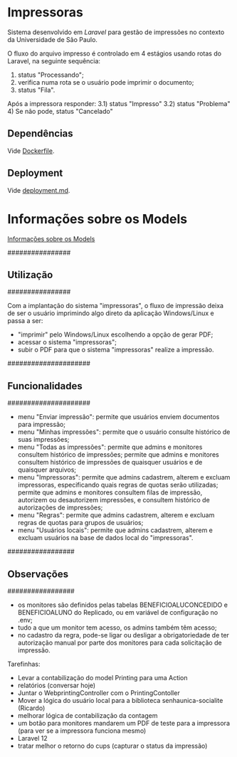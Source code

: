 # Impressoras

Sistema desenvolvido em *Laravel* para gestão de impressões no contexto da Universidade de São Paulo.

O fluxo do arquivo impresso é controlado em 4 estágios usando rotas do Laravel, na seguinte sequência:

1) status "Processando";
2) verifica numa rota se o usuário pode imprimir o documento;
3) status "Fila".

Após a impressora responder:
 3.1) status "Impresso"
 3.2) status "Problema"
4) Se não pode, status "Cancelado"

## Dependências
Vide [Dockerfile](Dockerfile).

## Deployment
Vide [deployment.md](deployment.md).

# Informações sobre os Models
[Informações sobre os Models](models.md)


################
## Utilização ##
################

Com a implantação do sistema "impressoras", o fluxo de impressão deixa de ser o usuário imprimindo algo direto da aplicação Windows/Linux e passa a ser:
- "imprimir" pelo Windows/Linux escolhendo a opção de gerar PDF;
- acessar o sistema "impressoras";
- subir o PDF para que o sistema "impressoras" realize a impressão.


#####################
## Funcionalidades ##
#####################

- menu "Enviar impressão": permite que usuários enviem documentos para impressão;
- menu "Minhas impressões": permite que o usuário consulte histórico de suas impressões;
- menu "Todas as impressões": permite que admins e monitores consultem histórico de impressões;
                              permite que admins e monitores consultem histórico de impressões de quaisquer usuários e de quaisquer arquivos;
- menu "Impressoras": permite que admins cadastrem, alterem e excluam impressoras, especificando quais regras de quotas serão utilizadas;
                      permite que admins e monitores consultem filas de impressão, autorizem ou desautorizem impressões, e consultem histórico de autorizações de impressões;
- menu "Regras": permite que admins cadastrem, alterem e excluam regras de quotas para grupos de usuários;
- menu "Usuários locais": permite que admins cadastrem, alterem e excluam usuários na base de dados local do "impressoras".


#################
## Observações ##
#################

- os monitores são definidos pelas tabelas BENEFICIOALUCONCEDIDO e BENEFICIOALUNO do Replicado, ou em variável de configuração no .env;
- tudo a que um monitor tem acesso, os admins também têm acesso;
- no cadastro da regra, pode-se ligar ou desligar a obrigatoriedade de ter autorização manual por parte dos monitores para cada solicitação de impressão.


Tarefinhas:

- Levar a contabilização do model Printing para uma Action
- relatórios (conversar hoje)
- Juntar o WebprintingController com o PrintingContoller
- Mover a lógica do usuário local para a biblioteca senhaunica-socialite (Ricardo)
- melhorar lógica de contabilização da contagem 
- um botão para monitores mandarem um PDF de teste para a impressora (para ver se a impressora funciona mesmo)
- Laravel 12
- tratar melhor o retorno do cups (capturar o status da impressão)
